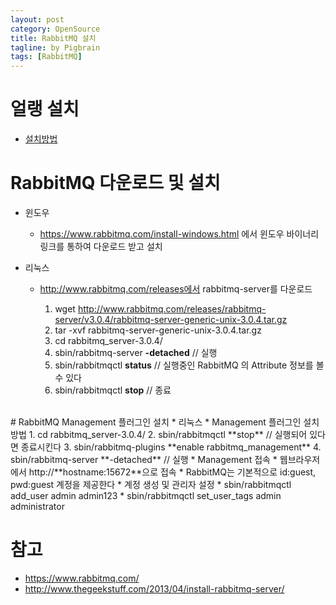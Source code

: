 ```yaml
---
layout: post
category: OpenSource
title: RabbitMQ 설치
tagline: by Pigbrain
tags: [RabbitMQ]
---
```


<!--more-->

# 얼랭 설치
* [설치방법](http://pigbrain.github.io/erlang/2015/07/14/IntroduceErlangAndSetup_on_Erlang)
  
# RabbitMQ 다운로드 및 설치
* 윈도우  
	* https://www.rabbitmq.com/install-windows.html 에서 윈도우 바이너리 링크를 통하여 다운로드 받고 설치  
	
* 리눅스  
	* http://www.rabbitmq.com/releases에서 rabbitmq-server를 다운로드  
	
		1. wget http://www.rabbitmq.com/releases/rabbitmq-server/v3.0.4/rabbitmq-server-generic-unix-3.0.4.tar.gz  
		2. tar -xvf rabbitmq-server-generic-unix-3.0.4.tar.gz  
		3. cd rabbitmq_server-3.0.4/  
		4. sbin/rabbitmq-server **-detached** // 실행  
		5. sbin/rabbitmqctl **status** // 실행중인 RabbitMQ 의 Attribute 정보를 볼 수 있다  
		6. sbin/rabbitmqctl **stop** // 종료
  
<br>  
# RabbitMQ Management 플러그인 설치  
* 리눅스  
	* Management 플러그인 설치 방법
		1. cd rabbitmq_server-3.0.4/  
		2. sbin/rabbitmqctl **stop** // 실행되어 있다면 종료시킨다 
		3. sbin/rabbitmq-plugins **enable rabbitmq_management**
		4. sbin/rabbitmq-server **-detached** // 실행  
	* Management 접속 
		* 웹브라우저에서 http://**hostname:15672**으로 접속  
		* RabbitMQ는 기본적으로 id:guest, pwd:guest 계정을 제공한다  
	* 계정 생성 및 관리자 설정  
		* sbin/rabbitmqctl add_user admin admin123  
		* sbin/rabbitmqctl set_user_tags admin administrator  

 
# 참고  
* https://www.rabbitmq.com/  
* http://www.thegeekstuff.com/2013/04/install-rabbitmq-server/


